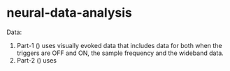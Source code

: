 # neural-data-analysis
Data: 
1. Part-1 () uses visually evoked data that includes data for both when the triggers are OFF and ON, the sample frequency and the wideband data.
2. Part-2 () uses

